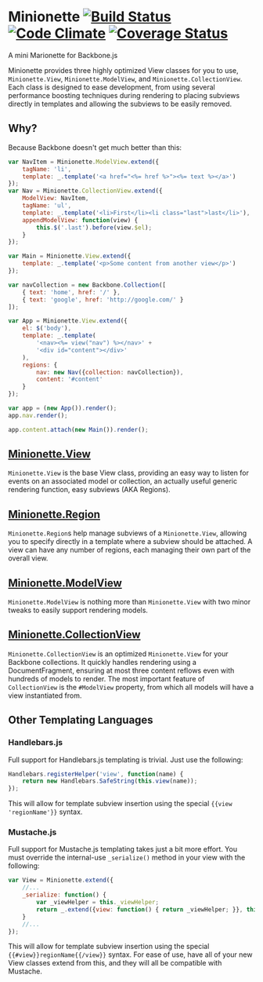 Minionette [![Build Status](https://travis-ci.org/jridgewell/minionette.png?branch=master)](https://travis-ci.org/jridgewell/minionette) [![Code Climate](https://codeclimate.com/github/jridgewell/minionette.png)](https://codeclimate.com/github/jridgewell/minionette) [![Coverage Status](https://coveralls.io/repos/jridgewell/minionette/badge.png)](https://coveralls.io/r/jridgewell/minionette)
==========

A mini Marionette for Backbone.js

Minionette provides three highly optimized View classes for you to use,
`Minionette.View`, `Minionette.ModelView`, and
`Minionette.CollectionView`. Each class is designed to ease development,
from using several performance boosting techniques during rendering to
placing subviews directly in templates and allowing the subviews to be
easily removed.

Why?
----

Because Backbone doesn't get much better than this:

```javascript
var NavItem = Minionette.ModelView.extend({
    tagName: 'li',
    template: _.template('<a href="<%= href %>"><%= text %></a>')
});
var Nav = Minionette.CollectionView.extend({
    ModelView: NavItem,
    tagName: 'ul',
    template: _.template('<li>First</li><li class="last">last</li>'),
    appendModelView: function(view) {
        this.$('.last').before(view.$el);
    }
});

var Main = Minionette.View.extend({
    template: _.template('<p>Some content from another view</p>')
});

var navCollection = new Backbone.Collection([
    { text: 'home', href: '/' },
    { text: 'google', href: 'http://google.com/' }
]);

var App = Minionette.View.extend({
    el: $('body'),
    template: _.template(
        '<nav><%= view("nav") %></nav>' +
        '<div id="content"></div>'
    ),
    regions: {
        nav: new Nav({collection: navCollection}),
        content: '#content'
    }
});

var app = (new App()).render();
app.nav.render();

app.content.attach(new Main()).render();
```

[Minionette.View](/docs/minionette.view.md)
-----------------

`Minionette.View` is the base View class, providing an easy way to
listen for events on an associated model or collection, an actually
useful generic rendering function, easy subviews (AKA Regions).


[Minionette.Region](/docs/minionette.region.md)
-------------------

`Minionette.Region`s help manage subviews of a `Minionette.View`,
allowing you to specify directly in a template where a subview should be
attached. A view can have any number of regions, each managing their own
part of the overall view.


[Minionette.ModelView](/docs/minionette.modelview.md)
----------------------

`Minionette.ModelView` is nothing more than `Minionette.View` with two
minor tweaks to easily support rendering models.


[Minionette.CollectionView](/docs/minionette.collectionview.md)
---------------------------

`Minionette.CollectionView` is an optimized `Minionette.View` for your
Backbone collections. It quickly handles rendering using a
DocumentFragment, ensuring at most three content reflows even with
hundreds of models to render. The most important feature of
`CollectionView` is the `#ModelView` property, from which all models
will have a view instantiated from.


Other Templating Languages
--------------------------

### Handlebars.js

Full support for Handlebars.js templating is trivial. Just use the
following:

```javascript
Handlebars.registerHelper('view', function(name) {
    return new Handlebars.SafeString(this.view(name));
});
```

This will allow for template subview insertion using the special `{{view
'regionName'}}` syntax.

### Mustache.js

Full support for Mustache.js templating takes just a bit more effort.
You must override the internal-use `_serialize()` method in your view
with the following:

```javascript
var View = Minionette.extend({
    //...
    _serialize: function() {
        var _viewHelper = this._viewHelper;
        return _.extend({view: function() { return _viewHelper; }}, this.serialize());
    }
    //...
});
```

This will allow for template subview insertion using the special
`{{#view}}regionName{{/view}}` syntax.  For ease of use, have all of
your new View classes extend from this, and they will all be compatible
with Mustache.
